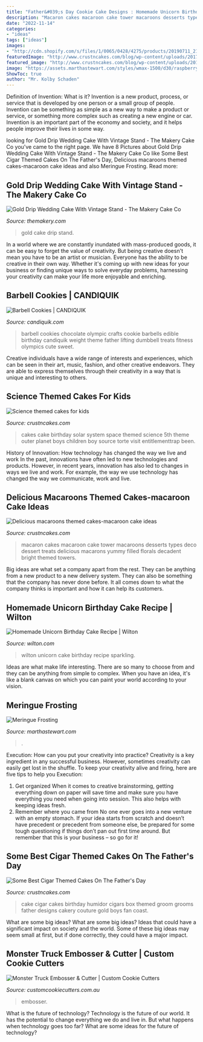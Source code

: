```yaml
---
title: "Father&#039;s Day Cookie Cake Designs : Homemade Unicorn Birthday Cake Recipe"
description: "Macaron cakes macaroon cake tower macaroons desserts types deco dessert treats delicious macarons yummy filled florals decadent bright themed towers"
date: "2022-11-14"
categories:
- "ideas"
tags: ["ideas"]
images:
- "http://cdn.shopify.com/s/files/1/0065/0428/4275/products/20190711_211658_1024x1024.jpg?v=1563004051"
featuredImage: "http://www.crustncakes.com/blog/wp-content/uploads/2017/03/wp-1490605638359.jpg"
featured_image: "http://www.crustncakes.com/blog/wp-content/uploads/2017/01/12a969bc7fc60ceda4f67b9d9917bcc5.jpg"
image: "https://assets.marthastewart.com/styles/wmax-1500/d30/raspberry-white-cake-mld108100/raspberry-white-cake-mld108100_sq.jpg?itok=6QXN3p1c"
ShowToc: true
author: "Mr. Kolby Schaden"
---
```



Definition of Invention: What is it?
Invention is a new product, process, or service that is developed by one person or a small group of people. Invention can be something as simple as a new way to make a product or service, or something more complex such as creating a new engine or car. Invention is an important part of the economy and society, and it helps people improve their lives in some way.

	

		
looking for Gold Drip Wedding Cake With Vintage Stand - The Makery Cake Co you've came to the right page. We have 8 Pictures about Gold Drip Wedding Cake With Vintage Stand - The Makery Cake Co like Some Best Cigar Themed Cakes On The Father&#039;s Day, Delicious macaroons themed cakes-macaroon cake ideas and also Meringue Frosting. Read more:
		
    
## Gold Drip Wedding Cake With Vintage Stand - The Makery Cake Co

<img loading=lazy src="https://www.themakery.com/wp-content/uploads/Gold-drip-wedding-cake-with-vintage-stand-In-Denver.jpg" onerror="this.onerror=null;this.src='https://tse4.mm.bing.net/th?id=OIP.i8QFcZQJ7jgmSN7fAl4wPAHaLH&amp;pid=15.1';" alt="Gold Drip Wedding Cake With Vintage Stand - The Makery Cake Co">

_Source: themakery.com_

>gold cake drip stand. 

	

In a world where we are constantly inundated with mass-produced goods, it can be easy to forget the value of creativity. But being creative doesn't mean you have to be an artist or musician. Everyone has the ability to be creative in their own way. Whether it's coming up with new ideas for your business or finding unique ways to solve everyday problems, harnessing your creativity can make your life more enjoyable and enriching.

    
## Barbell Cookies | CANDIQUIK

<img loading=lazy src="http://www.candiquik.com/wp-content/uploads/barbells_blog.jpg" onerror="this.onerror=null;this.src='https://tse4.mm.bing.net/th?id=OIP.lPzrgZtCPLNyzZu3esFZjAHaE4&amp;pid=15.1';" alt="Barbell Cookies | CANDIQUIK">

_Source: candiquik.com_

>barbell cookies chocolate olympic crafts cookie barbells edible birthday candiquik weight theme father lifting dumbbell treats fitness olympics cute sweet. 

	

Creative individuals have a wide range of interests and experiences, which can be seen in their art, music, fashion, and other creative endeavors. They are able to express themselves through their creativity in a way that is unique and interesting to others.

    
## Science Themed Cakes For Kids

<img loading=lazy src="http://www.crustncakes.com/blog/wp-content/uploads/2017/01/12a969bc7fc60ceda4f67b9d9917bcc5.jpg" onerror="this.onerror=null;this.src='https://tse4.mm.bing.net/th?id=OIP.rLIUxkSz745VXEWNCifkNQHaLG&amp;pid=15.1';" alt="Science themed cakes for kids">

_Source: crustncakes.com_

>cakes cake birthday solar system space themed science 5th theme outer planet boys children boy source torte visit entitlementtrap been. 

	

History of Innovation: How technology has changed the way we live and work
In the past, innovations have often led to new technologies and products. However, in recent years, innovation has also led to changes in ways we live and work. For example, the way we use technology has changed the way we communicate, work and live.

    
## Delicious Macaroons Themed Cakes-macaroon Cake Ideas

<img loading=lazy src="http://www.crustncakes.com/blog/wp-content/uploads/2017/03/wp-1490605638359.jpg" onerror="this.onerror=null;this.src='https://tse3.mm.bing.net/th?id=OIP.c_jecZDx_W1OJlBetGG7lgHaKX&amp;pid=15.1';" alt="Delicious macaroons themed cakes-macaroon cake ideas">

_Source: crustncakes.com_

>macaron cakes macaroon cake tower macaroons desserts types deco dessert treats delicious macarons yummy filled florals decadent bright themed towers. 

	

Big ideas are what set a company apart from the rest. They can be anything from a new product to a new delivery system. They can also be something that the company has never done before. It all comes down to what the company thinks is important and how it can help its customers.

    
## Homemade Unicorn Birthday Cake Recipe | Wilton

<img loading=lazy src="https://www.wilton.com/dw/image/v2/AAWA_PRD/on/demandware.static/-/Sites-wilton-project-master/default/dw8d5aa63b/images/project/WLPROJ-9239/UnTaHa_44417-21.jpg?sw=1000&amp;sh=1000&amp;sm=fit" onerror="this.onerror=null;this.src='https://tse3.mm.bing.net/th?id=OIP.BH7AFKKIF9pXnYIfEPDmBQHaHa&amp;pid=15.1';" alt="Homemade Unicorn Birthday Cake Recipe | Wilton">

_Source: wilton.com_

>wilton unicorn cake birthday recipe sparkling. 

	

Ideas are what make life interesting. There are so many to choose from and they can be anything from simple to complex. When you have an idea, it's like a blank canvas on which you can paint your world according to your vision.

    
## Meringue Frosting

<img loading=lazy src="https://assets.marthastewart.com/styles/wmax-1500/d30/raspberry-white-cake-mld108100/raspberry-white-cake-mld108100_sq.jpg?itok=6QXN3p1c" onerror="this.onerror=null;this.src='https://tse1.mm.bing.net/th?id=OIP.XvNpgsaeI9Gk2ubXIrCmSgHaHa&amp;pid=15.1';" alt="Meringue Frosting">

_Source: marthastewart.com_

>. 

	

Execution: How can you put your creativity into practice?
Creativity is a key ingredient in any successful business. However, sometimes creativity can easily get lost in the shuffle. To keep your creativity alive and firing, here are five tips to help you Execution:
1. Get organized
When it comes to creative brainstorming, getting everything down on paper will save time and make sure you have everything you need when going into session. This also helps with keeping ideas fresh.
2. Remember where you came from
No one ever goes into a new venture with an empty stomach. If your idea starts from scratch and doesn’t have precedent or precedent from someone else, be prepared for some tough questioning if things don’t pan out first time around. But remember that this is your business – so go for it!

    
## Some Best Cigar Themed Cakes On The Father&#039;s Day

<img loading=lazy src="http://www.crustncakes.com/blog/wp-content/uploads/2017/06/c7c5be5f5cc20adc2807eb19ef8fb653-640x1024.jpg" onerror="this.onerror=null;this.src='https://tse1.mm.bing.net/th?id=OIP.uPts62J6XiTlnt8GnuO4bQHaL2&amp;pid=15.1';" alt="Some Best Cigar Themed Cakes On The Father&#039;s Day">

_Source: crustncakes.com_

>cake cigar cakes birthday humidor cigars box themed groom grooms father designs cakery couture gold boys fan coast. 

	

What are some big ideas?
What are some big ideas? Ideas that could have a significant impact on society and the world. Some of these big ideas may seem small at first, but if done correctly, they could have a major impact.

    
## Monster Truck Embosser &amp; Cutter | Custom Cookie Cutters

<img loading=lazy src="http://cdn.shopify.com/s/files/1/0065/0428/4275/products/20190711_211658_1024x1024.jpg?v=1563004051" onerror="this.onerror=null;this.src='https://tse1.mm.bing.net/th?id=OIP.7odxK4XYiyqqGgKs8o9awwHaHa&amp;pid=15.1';" alt="Monster Truck Embosser &amp; Cutter | Custom Cookie Cutters">

_Source: customcookiecutters.com.au_

>embosser. 

	

What is the future of technology?
Technology is the future of our world. It has the potential to change everything we do and live in. But what happens when technology goes too far? What are some ideas for the future of technology?

